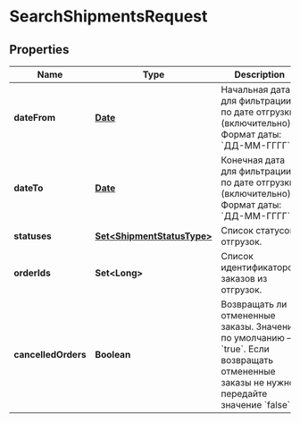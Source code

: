 

# SearchShipmentsRequest

## Properties

Name | Type | Description | Notes
------------ | ------------- | ------------- | -------------
**dateFrom** | [**Date**](Date.md) | Начальная дата для фильтрации по дате отгрузки (включительно).  Формат даты: &#x60;ДД-ММ-ГГГГ&#x60;.  | 
**dateTo** | [**Date**](Date.md) | Конечная дата для фильтрации по дате отгрузки (включительно).  Формат даты: &#x60;ДД-ММ-ГГГГ&#x60;.  | 
**statuses** | [**Set&lt;ShipmentStatusType&gt;**](ShipmentStatusType.md) | Список статусов отгрузок. |  [optional]
**orderIds** | **Set&lt;Long&gt;** | Список идентификаторов заказов из отгрузок. |  [optional]
**cancelledOrders** | **Boolean** | Возвращать ли отмененные заказы.  Значение по умолчанию — &#x60;true&#x60;. Если возвращать отмененные заказы не нужно, передайте значение &#x60;false&#x60;.  |  [optional]




